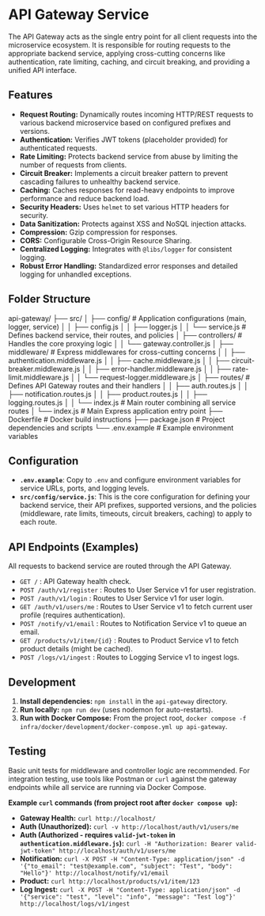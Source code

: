 # API Gateway Service

The API Gateway acts as the single entry point for all client requests into the microservice ecosystem. It is responsible for routing requests to the appropriate backend service, applying cross-cutting concerns like authentication, rate limiting, caching, and circuit breaking, and providing a unified API interface.

## Features

- **Request Routing:** Dynamically routes incoming HTTP/REST requests to various backend microservice based on configured prefixes and versions.
- **Authentication:** Verifies JWT tokens (placeholder provided) for authenticated requests.
- **Rate Limiting:** Protects backend service from abuse by limiting the number of requests from clients.
- **Circuit Breaker:** Implements a circuit breaker pattern to prevent cascading failures to unhealthy backend service.
- **Caching:** Caches responses for read-heavy endpoints to improve performance and reduce backend load.
- **Security Headers:** Uses `helmet` to set various HTTP headers for security.
- **Data Sanitization:** Protects against XSS and NoSQL injection attacks.
- **Compression:** Gzip compression for responses.
- **CORS:** Configurable Cross-Origin Resource Sharing.
- **Centralized Logging:** Integrates with `@libs/logger` for consistent logging.
- **Robust Error Handling:** Standardized error responses and detailed logging for unhandled exceptions.

## Folder Structure

api-gateway/
├── src/
│ ├── config/ # Application configurations (main, logger, service)
│ │ ├── config.js
│ │ ├── logger.js
│ │ └── service.js # Defines backend service, their routes, and policies
│ ├── controllers/ # Handles the core proxying logic
│ │ └── gateway.controller.js
│ ├── middleware/ # Express middlewares for cross-cutting concerns
│ │ ├── authentication.middleware.js
│ │ ├── cache.middleware.js
│ │ ├── circuit-breaker.middleware.js
│ │ ├── error-handler.middleware.js
│ │ ├── rate-limit.middleware.js
│ │ └── request-logger.middleware.js
│ ├── routes/ # Defines API Gateway routes and their handlers
│ │ ├── auth.routes.js
│ │ ├── notification.routes.js
│ │ ├── product.routes.js
│ │ ├── logging.routes.js
│ │ └── index.js # Main router combining all service routes
│ └── index.js # Main Express application entry point
├── Dockerfile # Docker build instructions
├── package.json # Project dependencies and scripts
└── .env.example # Example environment variables

## Configuration

- **`.env.example`**: Copy to `.env` and configure environment variables for service URLs, ports, and logging levels.
- **`src/config/service.js`**: This is the core configuration for defining your backend service, their API prefixes, supported versions, and the policies (middleware, rate limits, timeouts, circuit breakers, caching) to apply to each route.

## API Endpoints (Examples)

All requests to backend service are routed through the API Gateway.

- `GET /` : API Gateway health check.
- `POST /auth/v1/register` : Routes to User Service v1 for user registration.
- `POST /auth/v1/login` : Routes to User Service v1 for user login.
- `GET /auth/v1/users/me` : Routes to User Service v1 to fetch current user profile (requires authentication).
- `POST /notify/v1/email` : Routes to Notification Service v1 to queue an email.
- `GET /products/v1/item/{id}` : Routes to Product Service v1 to fetch product details (might be cached).
- `POST /logs/v1/ingest` : Routes to Logging Service v1 to ingest logs.

## Development

1.  **Install dependencies:** `npm install` in the `api-gateway` directory.
2.  **Run locally:** `npm run dev` (uses nodemon for auto-restarts).
3.  **Run with Docker Compose:** From the project root, `docker compose -f infra/docker/development/docker-compose.yml up api-gateway`.

## Testing

Basic unit tests for middleware and controller logic are recommended. For integration testing, use tools like Postman or `curl` against the gateway endpoints while all service are running via Docker Compose.

**Example `curl` commands (from project root after `docker compose up`):**

- **Gateway Health:** `curl http://localhost/`
- **Auth (Unauthorized):** `curl -v http://localhost/auth/v1/users/me`
- **Auth (Authorized - requires `valid-jwt-token` in `authentication.middleware.js`):**
  `curl -H "Authorization: Bearer valid-jwt-token" http://localhost/auth/v1/users/me`
- **Notification:**
  `curl -X POST -H "Content-Type: application/json" -d '{"to_email": "test@example.com", "subject": "Test", "body": "Hello"}' http://localhost/notify/v1/email`
- **Product:** `curl http://localhost/products/v1/item/123`
- **Log Ingest:**
  `curl -X POST -H "Content-Type: application/json" -d '{"service": "test", "level": "info", "message": "Test log"}' http://localhost/logs/v1/ingest`
